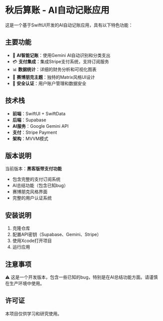 # 秋后算账 - AI自动记账应用

这是一个基于SwiftUI开发的AI自动记账应用，具有以下特色功能：

## 主要功能

- 🤖 **AI智能记账**：使用Gemini AI自动识别和分类支出
- 💳 **支付集成**：集成Stripe支付系统，支持订阅服务
- 📊 **数据统计**：详细的财务分析和可视化图表
- 🎨 **赛博朋克主题**：独特的Matrix风格UI设计
- 🔐 **安全认证**：用户账户管理和数据安全

## 技术栈

- **前端**：SwiftUI + SwiftData
- **后端**：Supabase
- **AI服务**：Google Gemini API
- **支付**：Stripe Payment
- **架构**：MVVM模式

## 版本说明

当前版本：**黑客版带支付功能**
- 包含完整的支付订阅系统
- AI总结功能（包含已知bug）
- 赛博朋克风格界面
- 完整的用户认证系统

## 安装说明

1. 克隆仓库
2. 配置API密钥（Supabase、Gemini、Stripe）
3. 使用Xcode打开项目
4. 运行应用

## 注意事项

⚠️ 这是一个开发版本，包含一些已知的bug，特别是在AI总结功能方面。请谨慎在生产环境中使用。

## 许可证

本项目仅供学习和研究使用。